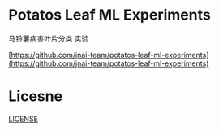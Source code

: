 # Potatos Leaf ML Experiments
马铃薯病害叶片分类 实验

[https://github.com/jnai-team/potatos-leaf-ml-experiments](https://github.com/jnai-team/potatos-leaf-ml-experiments)


# Licesne
[LICENSE](./LICENSE.md)